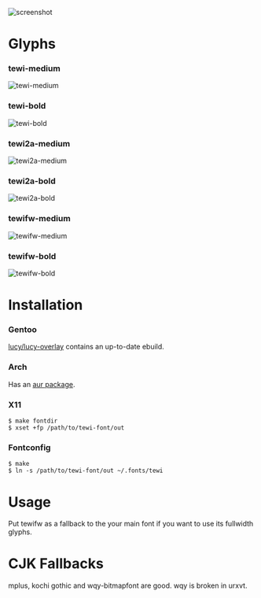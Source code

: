 ![screenshot](https://luz.lu/tewi/tewi.png)

# Glyphs
### tewi-medium
![tewi-medium](https://luz.lu/tewi/tewi-normal.png)

### tewi-bold
![tewi-bold](https://luz.lu/tewi/tewi-bold.png)

### tewi2a-medium
![tewi2a-medium](https://luz.lu/tewi/tewi2a-normal.png)

### tewi2a-bold
![tewi2a-bold](https://luz.lu/tewi/tewi2a-bold.png)

### tewifw-medium
![tewifw-medium](https://luz.lu/tewi/tewifw-normal.png)

### tewifw-bold
![tewifw-bold](https://luz.lu/tewi/tewifw-bold.png)

# Installation
### Gentoo
[lucy/lucy-overlay](https://github.com/lucy/lucy-overlay)
contains an up-to-date ebuild.

### Arch
Has an [aur package](https://aur.archlinux.org/packages/bdf-tewi-git/).

### X11
```
$ make fontdir
$ xset +fp /path/to/tewi-font/out
```

### Fontconfig
```
$ make
$ ln -s /path/to/tewi-font/out ~/.fonts/tewi
```

# Usage
Put tewifw as a fallback to the your main font
if you want to use its fullwidth glyphs.

# CJK Fallbacks
mplus, kochi gothic and wqy-bitmapfont are good.
wqy is broken in urxvt.
